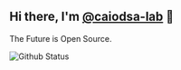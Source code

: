 ## Hi there, I'm [@caiodsa-lab](https://github.com/caiodsa-lab) 👋

The Future is Open Source.

![Github Status](https://github-readme-stats-anuraghazra1.vercel.app/api?username=caiodsa-lab&show_icons=true&include_all_commits=true&theme=material)

